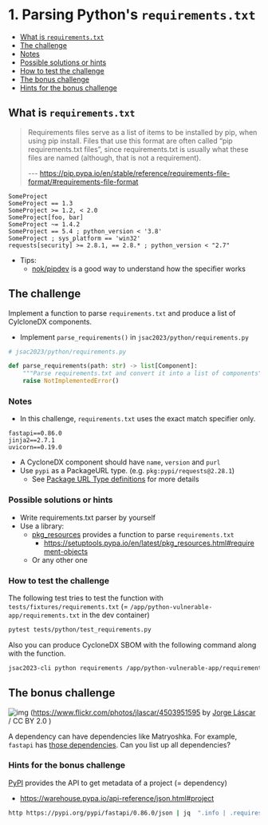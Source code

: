 # 1. Parsing Python's `requirements.txt`

- [What is `requirements.txt`](#what-is-requirementstxt)
- [The challenge](#the-challenge)
- [Notes](#notes)
- [Possible solutions or hints](#possible-solutions-or-hints)
- [How to test the challenge](#how-to-test-the-challenge)
- [The bonus challenge](#the-bonus-challenge)
- [Hints for the bonus challenge](#hints-for-the-bonus-challenge)

## What is `requirements.txt`

> Requirements files serve as a list of items to be installed by pip, when using pip install. Files that use this format are often called “pip requirements.txt files”, since requirements.txt is usually what these files are named (although, that is not a requirement).
>
> --- https://pip.pypa.io/en/stable/reference/requirements-file-format/#requirements-file-format

```
SomeProject
SomeProject == 1.3
SomeProject >= 1.2, < 2.0
SomeProject[foo, bar]
SomeProject ~= 1.4.2
SomeProject == 5.4 ; python_version < '3.8'
SomeProject ; sys_platform == 'win32'
requests[security] >= 2.8.1, == 2.8.* ; python_version < "2.7"
```

- Tips:
  - [nok/pipdev](https://github.com/nok/pipdev) is a good way to understand how the specifier works

## The challenge

Implement a function to parse `requirements.txt` and produce a list of CylcloneDX components.

- Implement `parse_requirements()` in `jsac2023/python/requirements.py`

```python
# jsac2023/python/requirements.py

def parse_requirements(path: str) -> list[Component]:
    """Parse requirements.txt and convert it into a list of components"""
    raise NotImplementedError()
```

### Notes

- In this challenge, `requirements.txt` uses the exact match specifier only.

```
fastapi==0.86.0
jinja2==2.7.1
uvicorn==0.19.0
```

- A CycloneDX component should have `name`, `version` and `purl`
- Use `pypi` as a PackageURL type. (e.g. `pkg:pypi/requests@2.28.1`)
  - See [Package URL Type definitions](https://github.com/package-url/purl-spec/blob/master/PURL-TYPES.rst) for more details

### Possible solutions or hints

- Write requirements.txt parser by yourself
- Use a library:
  - [pkg_resources](https://setuptools.pypa.io/en/latest/pkg_resources.html) provides a function to parse `requirements.txt`
    - https://setuptools.pypa.io/en/latest/pkg_resources.html#requirement-objects
  - Or any other one

### How to test the challenge

The following test tries to test the function with `tests/fixtures/requirements.txt` (= `/app/python-vulnerable-app/requirements.txt` in the dev container)

```bash
pytest tests/python/test_requirements.py
```

Also you can produce CycloneDX SBOM with the following command along with the function.

```bash
jsac2023-cli python requirements /app/python-vulnerable-app/requirements.txt | jq .
```

## The bonus challenge

![img](https://live.staticflickr.com/4049/4503951595_c658189d92_3k.jpg)
(https://www.flickr.com/photos/jlascar/4503951595 by [Jorge Láscar](https://www.flickr.com/photos/jlascar/) / CC BY 2.0 )

A dependency can have dependencies like Matryoshka.
For example, `fastapi` has [those dependencies](https://github.com/tiangolo/fastapi/blob/master/pyproject.toml#L41-L44). Can you list up all dependencies?

### Hints for the bonus challenge

[PyPI](https://pypi.org/) provides the API to get metadata of a project (= dependency)

- https://warehouse.pypa.io/api-reference/json.html#project

```bash
http https://pypi.org/pypi/fastapi/0.86.0/json | jq  ".info | .requires_dist"
```

